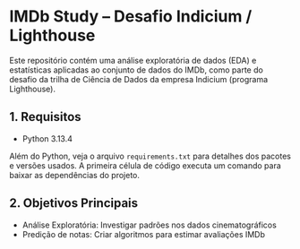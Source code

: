 # IMDb Study – Desafio Indicium / Lighthouse

Este repositório contém uma análise exploratória de dados (EDA) e estatísticas aplicadas ao conjunto de dados do IMDb, como parte do desafio da trilha de Ciência de Dados da empresa Indicium (programa Lighthouse).

## 1. Requisitos

- Python 3.13.4

Além do Python, veja o arquivo `requirements.txt` para detalhes dos pacotes e versões usados. A primeira célula de código executa um comando para baixar as dependências do projeto.

## 2. Objetivos Principais

- Análise Exploratória: Investigar padrões nos dados cinematográficos
- Predição de notas: Criar algoritmos para estimar avaliações IMDb
